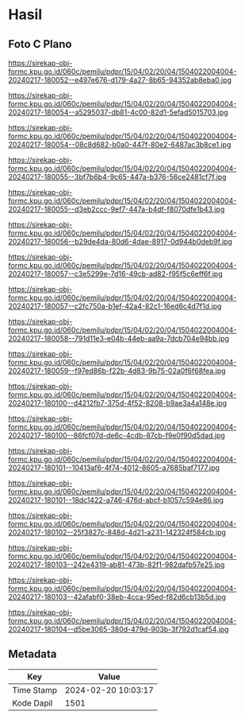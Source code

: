 # Hasil

## Foto C Plano

https://sirekap-obj-formc.kpu.go.id/060c/pemilu/pdpr/15/04/02/20/04/1504022004004-20240217-180052--e497e676-d179-4a27-8b65-94352ab8eba0.jpg

https://sirekap-obj-formc.kpu.go.id/060c/pemilu/pdpr/15/04/02/20/04/1504022004004-20240217-180054--a5295037-db81-4c00-82d1-5efad5015703.jpg

https://sirekap-obj-formc.kpu.go.id/060c/pemilu/pdpr/15/04/02/20/04/1504022004004-20240217-180054--08c8d682-b0a0-447f-80e2-6487ac3b8ce1.jpg

https://sirekap-obj-formc.kpu.go.id/060c/pemilu/pdpr/15/04/02/20/04/1504022004004-20240217-180055--3bf7b6b4-9c65-447a-b376-56ce2481cf7f.jpg

https://sirekap-obj-formc.kpu.go.id/060c/pemilu/pdpr/15/04/02/20/04/1504022004004-20240217-180055--d3eb2ccc-9ef7-447a-b4df-f8070dfe1b43.jpg

https://sirekap-obj-formc.kpu.go.id/060c/pemilu/pdpr/15/04/02/20/04/1504022004004-20240217-180056--b29de4da-80d6-4dae-8917-0d944b0deb9f.jpg

https://sirekap-obj-formc.kpu.go.id/060c/pemilu/pdpr/15/04/02/20/04/1504022004004-20240217-180057--c3e5299e-7d16-49cb-ad82-f95f5c6eff6f.jpg

https://sirekap-obj-formc.kpu.go.id/060c/pemilu/pdpr/15/04/02/20/04/1504022004004-20240217-180057--c2fc750a-b1ef-42a4-82c1-16ed6c4d7f1d.jpg

https://sirekap-obj-formc.kpu.go.id/060c/pemilu/pdpr/15/04/02/20/04/1504022004004-20240217-180058--791d11e3-e04b-44eb-aa9a-7dcb704e94bb.jpg

https://sirekap-obj-formc.kpu.go.id/060c/pemilu/pdpr/15/04/02/20/04/1504022004004-20240217-180059--f97ed86b-f22b-4d83-9b75-02a0f6f68fea.jpg

https://sirekap-obj-formc.kpu.go.id/060c/pemilu/pdpr/15/04/02/20/04/1504022004004-20240217-180100--d4212fb7-375d-4f52-8208-b9ae3a4a148e.jpg

https://sirekap-obj-formc.kpu.go.id/060c/pemilu/pdpr/15/04/02/20/04/1504022004004-20240217-180100--86fcf07d-de6c-4cdb-87cb-f9e0f90d5dad.jpg

https://sirekap-obj-formc.kpu.go.id/060c/pemilu/pdpr/15/04/02/20/04/1504022004004-20240217-180101--10413af6-4f74-4012-8605-a7685baf7177.jpg

https://sirekap-obj-formc.kpu.go.id/060c/pemilu/pdpr/15/04/02/20/04/1504022004004-20240217-180101--18dc1422-a746-476d-abcf-b1057c594e86.jpg

https://sirekap-obj-formc.kpu.go.id/060c/pemilu/pdpr/15/04/02/20/04/1504022004004-20240217-180102--25f3827c-848d-4d21-a231-142324f584cb.jpg

https://sirekap-obj-formc.kpu.go.id/060c/pemilu/pdpr/15/04/02/20/04/1504022004004-20240217-180103--242e4319-ab81-473b-82f1-982dafb57e25.jpg

https://sirekap-obj-formc.kpu.go.id/060c/pemilu/pdpr/15/04/02/20/04/1504022004004-20240217-180103--42afabf0-38eb-4cca-95ed-f82d6cb13b5d.jpg

https://sirekap-obj-formc.kpu.go.id/060c/pemilu/pdpr/15/04/02/20/04/1504022004004-20240217-180104--d5be3065-380d-479d-903b-3f792d1caf54.jpg


## Metadata

| Key        | Value               |
| ---------- | ------------------- |
| Time Stamp | 2024-02-20 10:03:17 |
| Kode Dapil | 1501                |




